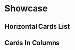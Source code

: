 # Showcase

## Horizontal Cards List
<Doc-Showcase-HorizontalCard />

## Cards In Columns
<Doc-Showcase-CardsInColumns />
